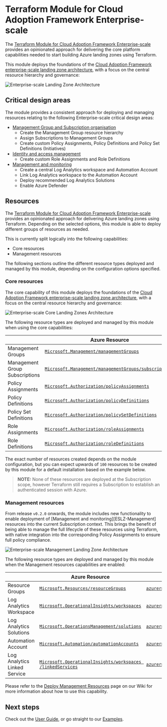 # Terraform Module for Cloud Adoption Framework Enterprise-scale

The [Terraform Module for Cloud Adoption Framework Enterprise-scale][terraform-registry-caf-enterprise-scale] provides an opinionated approach for delivering the core platform capabilities needed to start building Azure landing zones using Terraform.

This module deploys the foundations of the [Cloud Adoption Framework enterprise-scale landing zone architecture][ESLZ-Architecture], with a focus on the central resource hierarchy and governance:

![Enterprise-scale Landing Zone Architecture][TFAES-Overview]

## Critical design areas

The module provides a consistent approach for deploying and managing resources relating to the following Enterprise-scale critical design areas:

- [Management Group and Subscription organisation][management-group-and-subscription-organization]
  - Create the Management Group resource hierarchy
  - Assign Subscriptions to Management Groups
  - Create custom Policy Assignments, Policy Definitions and Policy Set Definitions (Initiatives)
- [Identity and access management][identity-and-access-management]
  - Create custom Role Assignments and Role Definitions
- [Management and monitoring][management-and-monitoring]
  - Create a central Log Analytics workspace and Automation Account
  - Link Log Analytics workspace to the Automation Account
  - Deploy recommended Log Analytics Solutions
  - Enable Azure Defender

## Resources

The [Terraform Module for Cloud Adoption Framework Enterprise-scale][terraform-registry-caf-enterprise-scale] provides an opinionated approach for delivering Azure landing zones using Terraform.
Depending on the selected options, this module is able to deploy different groups of resources as needed.

This is currently split logically into the following capabilities:

- Core resources
- Management resources

The following sections outline the different resource types deployed and managed by this module, depending on the configuration options specified.

### Core resources

The core capability of this module deploys the foundations of the [Cloud Adoption Framework enterprise-scale landing zone architecture][ESLZ-Architecture], with a focus on the central resource hierarchy and governance:

![Enterprise-scale Core Landing Zones Architecture][TFAES-Overview]

The following resource types are deployed and managed by this module when using the core capabilities:

|     | Azure Resource | Terraform Resource |
| --- | -------------- | ------------------ |
| Management Groups | [`Microsoft.Management/managementGroups`][arm_management_group] | [`azurerm_management_group`][azurerm_management_group] |
| Management Group Subscriptions | [`Microsoft.Management/managementGroups/subscriptions`][arm_management_group_subscriptions] | [`azurerm_management_group`][azurerm_management_group] |
| Policy Assignments | [`Microsoft.Authorization/policyAssignments`][arm_policy_assignment] | [`azurerm_policy_assignment`][azurerm_policy_assignment] |
| Policy Definitions | [`Microsoft.Authorization/policyDefinitions`][arm_policy_definition] | [`azurerm_policy_definition`][azurerm_policy_definition] |
| Policy Set Definitions | [`Microsoft.Authorization/policySetDefinitions`][arm_policy_set_definition] | [`azurerm_policy_set_definition`][azurerm_policy_set_definition] |
| Role Assignments | [`Microsoft.Authorization/roleAssignments`][arm_role_assignment] | [`azurerm_role_assignment`][azurerm_role_assignment] |
| Role Definitions | [`Microsoft.Authorization/roleDefinitions`][arm_role_definition] | [`azurerm_role_definition`][azurerm_role_definition] |

The exact number of resources created depends on the module configuration, but you can expect upwards of `100` resources to be created by this module for a default installation based on the example below.

> **NOTE:** None of these resources are deployed at the Subscription scope, however Terraform still requires a Subscription to establish an authenticated session with Azure.

### Management resources

From release `v0.2.0` onwards, the module includes new functionality to enable deployment of [Management and monitoring][ESLZ-Management] resources into the current Subscription context.
This brings the benefit of being able to manage the full lifecycle of these resources using Terraform, with native integration into the corresponding Policy Assignments to ensure full policy compliance.

![Enterprise-scale Management Landing Zone Architecture][TFAES-Management]

The following resource types are deployed and managed by this module when the Management resources capabilities are enabled:

|     | Azure Resource | Terraform Resource |
| --- | -------------- | ------------------ |
| Resource Groups | [`Microsoft.Resources/resourceGroups`][arm_resource_group] | [`azurerm_resource_group`][azurerm_resource_group] |
| Log Analytics Workspace | [`Microsoft.OperationalInsights/workspaces`][arm_log_analytics_workspace] | [`azurerm_log_analytics_workspace`][azurerm_log_analytics_workspace] |
| Log Analytics Solutions | [`Microsoft.OperationsManagement/solutions`][arm_log_analytics_solution] | [`azurerm_log_analytics_solution`][azurerm_log_analytics_solution] |
| Automation Account | [`Microsoft.Automation/automationAccounts`][arm_automation_account] | [`azurerm_automation_account`][azurerm_automation_account] |
| Log Analytics Linked Service | [`Microsoft.OperationalInsights/workspaces /linkedServices`][arm_log_analytics_linked_service] | [`azurerm_log_analytics_linked_service`][azurerm_log_analytics_linked_service] |

Please refer to the [Deploy Management Resources](./%5BUser-Guide%5D-Deploy-Management-Resources) page on our Wiki for more information about how to use this capability.

## Next steps

Check out the [User Guide](./User-Guide), or go straight to our [Examples](./Examples).

 [//]: # (*****************************)
 [//]: # (INSERT IMAGE REFERENCES BELOW)
 [//]: # (*****************************)

[TFAES-Overview]: https://github.com/Azure/terraform-azurerm-caf-enterprise-scale/wiki/media/terraform-caf-enterprise-scale-overview.png "Diagram showing the Cloud Adoption Framework Enterprise-scale Landing Zone architecture deployed by this module."
[TFAES-Management]: https://github.com/Azure/terraform-azurerm-caf-enterprise-scale/wiki/media/terraform-caf-enterprise-scale-management.png "Diagram showing the Management resources for Cloud Adoption Framework Enterprise-scale Landing Zone architecture deployed by this module."

 [//]: # (************************)
 [//]: # (INSERT LINK LABELS BELOW)
 [//]: # (************************)

[ESLZ-Architecture]: https://docs.microsoft.com/en-us/azure/cloud-adoption-framework/ready/enterprise-scale/architecture "Enterprise-scale Reference Architecture"
[terraform-registry-caf-enterprise-scale]: https://registry.terraform.io/modules/Azure/caf-enterprise-scale/azurerm/latest "Terraform Registry: Terraform Module for Cloud Adoption Framework Enterprise-scale"
[management-group-and-subscription-organization]: https://docs.microsoft.com/en-us/azure/cloud-adoption-framework/ready/enterprise-scale/management-group-and-subscription-organization "Cloud Adoption Framework: Management group and subscription organization"
[identity-and-access-management]: https://docs.microsoft.com/en-us/azure/cloud-adoption-framework/ready/enterprise-scale/identity-and-access-management "Cloud Adoption Framework: Identity and access management"
[management-and-monitoring]: https://docs.microsoft.com/en-us/azure/cloud-adoption-framework/ready/enterprise-scale/management-and-monitoring "Cloud Adoption Framework: Management and monitoring"

[arm_management_group]:               https://docs.microsoft.com/en-us/azure/templates/microsoft.management/managementgroups
[arm_management_group_subscriptions]: https://docs.microsoft.com/en-us/azure/templates/microsoft.management/managementgroups/subscriptions
[arm_policy_assignment]:              https://docs.microsoft.com/en-us/azure/templates/microsoft.authorization/policyassignments
[arm_policy_definition]:              https://docs.microsoft.com/en-us/azure/templates/microsoft.authorization/policydefinitions
[arm_policy_set_definition]:          https://docs.microsoft.com/en-us/azure/templates/microsoft.authorization/policysetdefinitions
[arm_role_assignment]:                https://docs.microsoft.com/en-us/azure/templates/microsoft.authorization/roleassignments
[arm_role_definition]:                https://docs.microsoft.com/en-us/azure/templates/microsoft.authorization/roledefinitions
[arm_resource_group]:                 https://docs.microsoft.com/en-us/azure/templates/microsoft.resources/resourcegroups
[arm_log_analytics_workspace]:        https://docs.microsoft.com/en-us/azure/templates/microsoft.operationalinsights/workspaces
[arm_log_analytics_solution]:         https://docs.microsoft.com/en-us/azure/templates/microsoft.operationsmanagement/solutions
[arm_automation_account]:             https://docs.microsoft.com/en-us/azure/templates/microsoft.automation/automationaccounts
[arm_log_analytics_linked_service]:   https://docs.microsoft.com/en-us/azure/templates/microsoft.operationalinsights/workspaces/linkedservices

[azurerm_management_group]:             https://registry.terraform.io/providers/hashicorp/azurerm/latest/docs/resources/management_group
[azurerm_policy_assignment]:            https://registry.terraform.io/providers/hashicorp/azurerm/latest/docs/resources/policy_assignment
[azurerm_policy_definition]:            https://registry.terraform.io/providers/hashicorp/azurerm/latest/docs/resources/policy_definition
[azurerm_policy_set_definition]:        https://registry.terraform.io/providers/hashicorp/azurerm/latest/docs/resources/policy_set_definition
[azurerm_role_assignment]:              https://registry.terraform.io/providers/hashicorp/azurerm/latest/docs/resources/role_assignment
[azurerm_role_definition]:              https://registry.terraform.io/providers/hashicorp/azurerm/latest/docs/resources/role_definition
[azurerm_resource_group]:               https://registry.terraform.io/providers/hashicorp/azurerm/latest/docs/resources/resource_group
[azurerm_log_analytics_workspace]:      https://registry.terraform.io/providers/hashicorp/azurerm/latest/docs/resources/log_analytics_workspace
[azurerm_log_analytics_solution]:       https://registry.terraform.io/providers/hashicorp/azurerm/latest/docs/resources/log_analytics_solution
[azurerm_automation_account]:           https://registry.terraform.io/providers/hashicorp/azurerm/latest/docs/resources/automation_account
[azurerm_log_analytics_linked_service]: https://registry.terraform.io/providers/hashicorp/azurerm/latest/docs/resources/log_analytics_linked_service
